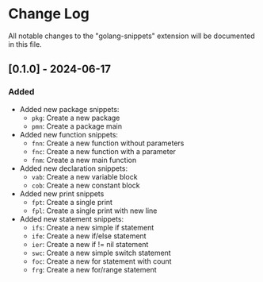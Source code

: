 # Change Log

All notable changes to the "golang-snippets" extension will be documented in this file.

## [0.1.0] - 2024-06-17
### Added
- Added new package snippets:
  - `pkg`: Create a new package
  - `pmn`: Create a package main
- Added new function snippets:
  - `fnn`: Create a new function without parameters
  - `fnc`: Create a new function with a parameter
  - `fnm`: Create a new main function
- Added new declaration snippets:
  - `vab`: Create a new variable block
  - `cob`: Create a new constant block
- Added new print snippets
  - `fpt`: Create a single print
  - `fpl`: Create a single print with new line
- Added new statement snippets:
  - `ifs`: Create a new simple if statement
  - `ife`: Create a new if/else statement
  - `ier`: Create a new if != nil statement
  - `swc`: Create a new simple switch statement
  - `foc`: Create a new for statement with count
  - `frg`: Create a new for/range statement